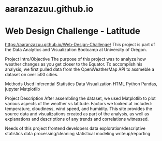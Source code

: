 # aaranzazuu.github.io
# Web Design Challenge - Latitude
https://aaranzazuu.github.io/Web-Design-Challenge/
This project is part of the Data Analytics and Visualization Bootcamp at University of Oregon.

Project Intro/Objective
The purpose of this project was to analyze how weather changes as you get closer to the Equator. To accomplish his analysis, we first pulled data from the OpenWeatherMap API to assmeble a dataset on over 500 cities.


Methods Used
Inferential Statistics
Data Visualization
HTML
Python
Pandas, jupyter
Matplotlib


Project Description
After assembling the dataset, we used Matplotlib to plot various aspects of the weather vs latitude. Factors we looked at included: temperature, cloudiness, wind speed, and humidity. This site provides the source data and visualizations created as part of the analysis, as well as explanations and descriptions of any trends and correlations witnessed.


Needs of this project
frontend developers
data exploration/descriptive statistics
data processing/cleaning
statistical modeling
writeup/reporting
